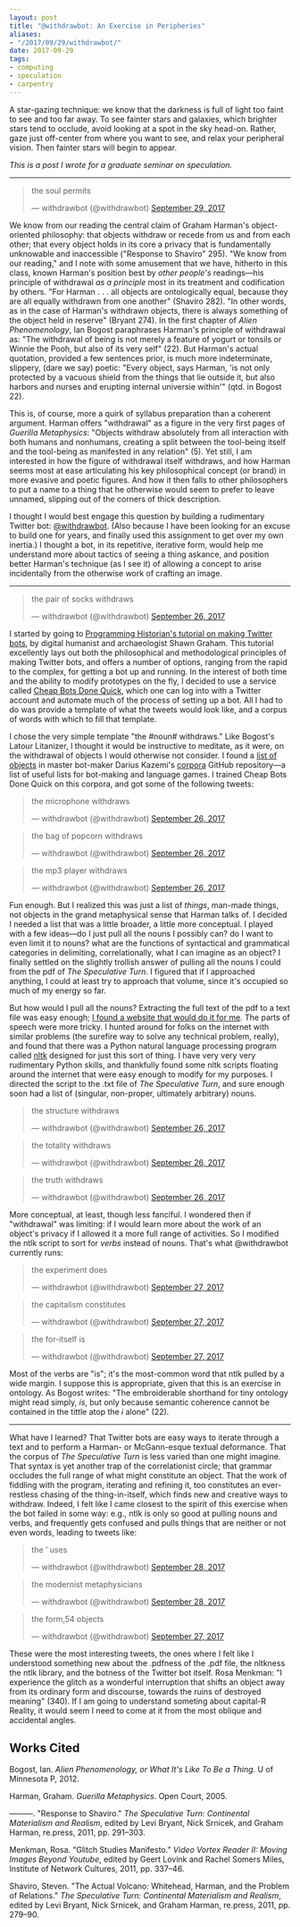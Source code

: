 ```yaml
---
layout: post
title: "@withdrawbot: An Exercise in Peripheries"
aliases: 
- "/2017/09/29/withdrawbot/"
date: 2017-09-29
tags:
- computing
- speculation
- carpentry
---
```


A star-gazing technique: we know that the darkness is full of light too faint to see and too far away. To see fainter stars and galaxies, which brighter stars tend to occlude, avoid looking at a spot in the sky head-on. Rather, gaze just off-center from where you want to see, and relax your peripheral vision. Then fainter stars will begin to appear.

<!--more-->

*This is a post I wrote for a graduate seminar on speculation.*

***

<blockquote class="twitter-tweet" data-lang="en"><p lang="en" dir="ltr">the soul permits</p>&mdash; withdrawbot (@withdrawbot) <a href="https://twitter.com/withdrawbot/status/913691823683571713?ref_src=twsrc%5Etfw">September 29, 2017</a></blockquote>
<script async src="//platform.twitter.com/widgets.js" charset="utf-8"></script>

We know from our reading the central claim of Graham Harman's object-oriented philosophy: that objects withdraw or recede from us and from each other; that every object holds in its core a privacy that is fundamentally unknowable and inaccessible ("Response to Shaviro" 295). "We know from our reading," and I note with some amusement that we have, hitherto in this class, known Harman's position best by *other people's* readings—his principle of withdrawal *as a principle* most in its treatment and codification by others. "For Harman . . . all objects are ontologically equal, because they are all equally withdrawn from one another" (Shaviro 282). "In other words, as in the case of Harman's withdrawn objects, there is always something of the object held in reserve" (Bryant 274). In the first chapter of *Alien Phenomenology*, Ian Bogost paraphrases Harman's principle of withdrawal as: "The withdrawal of being is not merely a feature of yogurt or tonsils or Winnie the Pooh, but also of its very self" (22). But Harman's actual quotation, provided a few sentences prior, is much more indeterminate, slippery, (dare we say) poetic: "Every object, says Harman, 'is not only protected by a vacuous shield from the things that lie outside it, but also harbors and nurses and erupting internal universie within'" (qtd. in Bogost 22).

This is, of course, more a quirk of syllabus preparation than a coherent argument. Harman offers "withdrawal" as a figure in the very first pages of *Guerilla Metaphysics*: "Objects withdraw absolutely from all interac­tion with both humans and nonhumans, creating a split between the tool-being itself and the tool-being as manifested in any relation" (5). Yet still, I am interested in how the figure of withdrawal itself withdraws, and how Harman seems most at ease articulating his key philosophical concept (or brand) in more evasive and poetic figures. And how it then falls to other philosophers to put a name to a thing that he otherwise would seem to prefer to leave unnamed, slipping out of the corners of thick description.

I thought I would best engage this question by building a rudimentary Twitter bot: [@withdrawbot](https://twitter.com/withdrawbot). (Also because I have been looking for an excuse to build one for years, and finally used this assignment to get over my own inertia.) I thought a bot, in its repetitive, iterative form, would help me understand more about tactics of seeing a thing askance, and position better Harman's technique (as I see it) of allowing a concept to arise incidentally from the otherwise work of crafting an image.

---

<blockquote class="twitter-tweet" data-lang="en"><p lang="en" dir="ltr">the pair of socks withdraws</p>&mdash; withdrawbot (@withdrawbot) <a href="https://twitter.com/withdrawbot/status/912506477050564609?ref_src=twsrc%5Etfw">September 26, 2017</a></blockquote>
<script async src="//platform.twitter.com/widgets.js" charset="utf-8"></script>

I started by going to [Programming Historian's tutorial on making Twitter bots](https://programminghistorian.org/lessons/intro-to-twitterbots), by digital humanist and archaeologist Shawn Graham. This tutorial excellently lays out both the philosophical and methodological principles of making Twitter bots, and offers a number of options, ranging from the rapid to the complex, for getting a bot up and running. In the interest of both time and the ability to modify prototypes on the fly, I decided to use a service called [Cheap Bots Done Quick](http://cheapbotsdonequick.com/), which one can log into with a Twitter account and automate much of the process of setting up a bot. All I had to do was provide a template of what the tweets would look like, and a corpus of words with which to fill that template.

I chose the very simple template "the #noun# withdraws." Like Bogost's Latour Litanizer, I thought it would be instructive to meditate, as it were, on the withdrawal of objects I would otherwise not consider. I found a [list of objects](https://github.com/dariusk/corpora/blob/master/data/objects/objects.json) in master bot-maker Darius Kazemi's [corpora](https://github.com/dariusk/corpora) GitHub repository—a list of useful lists for bot-making and language games. I trained Cheap Bots Done Quick on this corpora, and got some of the following tweets:

<blockquote class="twitter-tweet" data-lang="en"><p lang="en" dir="ltr">the microphone withdraws</p>&mdash; withdrawbot (@withdrawbot) <a href="https://twitter.com/withdrawbot/status/912521576821723136?ref_src=twsrc%5Etfw">September 26, 2017</a></blockquote>
<script async src="//platform.twitter.com/widgets.js" charset="utf-8"></script>

<blockquote class="twitter-tweet" data-lang="en"><p lang="en" dir="ltr">the bag of popcorn withdraws</p>&mdash; withdrawbot (@withdrawbot) <a href="https://twitter.com/withdrawbot/status/912551778713038849?ref_src=twsrc%5Etfw">September 26, 2017</a></blockquote>
<script async src="//platform.twitter.com/widgets.js" charset="utf-8"></script>

<blockquote class="twitter-tweet" data-lang="en"><p lang="en" dir="ltr">the mp3 player withdraws</p>&mdash; withdrawbot (@withdrawbot) <a href="https://twitter.com/withdrawbot/status/912604623982157824?ref_src=twsrc%5Etfw">September 26, 2017</a></blockquote>
<script async src="//platform.twitter.com/widgets.js" charset="utf-8"></script>

Fun enough. But I realized this was just a list of *things*, man-made things, not objects in the grand metaphysical sense that Harman talks of. I decided I needed a list that was a little broader, a little more conceptual. I played with a few ideas—do I just pull all the nouns I possibly can? do I want to even limit it to nouns? what are the functions of syntactical and grammatical categories in delimiting, correlationally, what I can imagine as an object? I finally settled on the slightly trollish answer of pulling all the nouns I could from the pdf of *The Speculative Turn*. I figured that if I approached anything, I could at least try to approach that volume, since it's occupied so much of my energy so far.

But how would I pull all the nouns? Extracting the full text of the pdf to a text file was easy enough; [I found a website that would do it for me](http://pdftotext.com/). The parts of speech were more tricky. I hunted around for folks on the internet with similar problems (the surefire way to solve any technical problem, really), and found that there was a Python natural language processing program called [nltk](http://www.nltk.org/) designed for just this sort of thing. I have very very very rudimentary Python skills, and thankfully found some nltk scripts floating around the internet that were easy enough to modify for my purposes. I directed the script to the .txt file of *The Speculative Turn*, and sure enough soon had a list of (singular, non-proper, ultimately arbitrary) nouns.

<blockquote class="twitter-tweet" data-lang="en"><p lang="en" dir="ltr">the structure withdraws</p>&mdash; withdrawbot (@withdrawbot) <a href="https://twitter.com/withdrawbot/status/912740520228769798?ref_src=twsrc%5Etfw">September 26, 2017</a></blockquote>
<script async src="//platform.twitter.com/widgets.js" charset="utf-8"></script>

<blockquote class="twitter-tweet" data-lang="en"><p lang="en" dir="ltr">the totality withdraws</p>&mdash; withdrawbot (@withdrawbot) <a href="https://twitter.com/withdrawbot/status/912785826655948801?ref_src=twsrc%5Etfw">September 26, 2017</a></blockquote>
<script async src="//platform.twitter.com/widgets.js" charset="utf-8"></script>

<blockquote class="twitter-tweet" data-lang="en"><p lang="en" dir="ltr">the truth withdraws</p>&mdash; withdrawbot (@withdrawbot) <a href="https://twitter.com/withdrawbot/status/912816036222730242?ref_src=twsrc%5Etfw">September 26, 2017</a></blockquote>
<script async src="//platform.twitter.com/widgets.js" charset="utf-8"></script>

More conceptual, at least, though less fanciful. I wondered then if "withdrawal" was limiting: if I would learn more about the work of an object's privacy if I allowed it a more full range of activities. So I modified the ntlk script to sort for *verbs* instead of nouns. That's what @withdrawbot currently runs:

<blockquote class="twitter-tweet" data-lang="en"><p lang="en" dir="ltr">the experiment does</p>&mdash; withdrawbot (@withdrawbot) <a href="https://twitter.com/withdrawbot/status/912853782584860673?ref_src=twsrc%5Etfw">September 27, 2017</a></blockquote>
<script async src="//platform.twitter.com/widgets.js" charset="utf-8"></script>

<blockquote class="twitter-tweet" data-lang="en"><p lang="und" dir="ltr">the capitalism constitutes</p>&mdash; withdrawbot (@withdrawbot) <a href="https://twitter.com/withdrawbot/status/912899084649975813?ref_src=twsrc%5Etfw">September 27, 2017</a></blockquote>
<script async src="//platform.twitter.com/widgets.js" charset="utf-8"></script>

<blockquote class="twitter-tweet" data-lang="en"><p lang="en" dir="ltr">the for-itself is</p>&mdash; withdrawbot (@withdrawbot) <a href="https://twitter.com/withdrawbot/status/913125578185871363?ref_src=twsrc%5Etfw">September 27, 2017</a></blockquote>
<script async src="//platform.twitter.com/widgets.js" charset="utf-8"></script>

Most of the verbs are "is"; it's the most-common word that ntlk pulled by a wide margin. I suppose this is appropriate, given that this is an exercise in ontology. As Bogost writes: "The embroiderable shorthand for tiny ontology might read simply, *is*, but only because semantic coherence cannot be contained in the tittle atop the *i* alone" (22).

***

What have I learned? That Twitter bots are easy ways to iterate through a text and to perform a Harman- or McGann-esque textual deformance. That the corpus of *The Speculative Turn* is less varied than one might imagine. That syntax is yet another trap of the correlationist circle; that grammar occludes the full range of what might constitute an object. That the work of fiddling with the program, iterating and refining it, too constitutes an ever-restless chasing of the thing-in-itself, which finds new and creative ways to withdraw. Indeed, I felt like I came closest to the spirit of this exercise when the bot failed in some way: e.g., ntlk is only so good at pulling nouns and verbs, and frequently gets confused and pulls things that are neither or not even words, leading to tweets like:

<blockquote class="twitter-tweet" data-lang="en"><p lang="en" dir="ltr">the ’ uses</p>&mdash; withdrawbot (@withdrawbot) <a href="https://twitter.com/withdrawbot/status/913216179627491328?ref_src=twsrc%5Etfw">September 28, 2017</a></blockquote>
<script async src="//platform.twitter.com/widgets.js" charset="utf-8"></script>

<blockquote class="twitter-tweet" data-lang="en"><p lang="en" dir="ltr">the modernist metaphysicians</p>&mdash; withdrawbot (@withdrawbot) <a href="https://twitter.com/withdrawbot/status/913269030089306113?ref_src=twsrc%5Etfw">September 28, 2017</a></blockquote>
<script async src="//platform.twitter.com/widgets.js" charset="utf-8"></script>

<blockquote class="twitter-tweet" data-lang="en"><p lang="en" dir="ltr">the form,54 objects</p>&mdash; withdrawbot (@withdrawbot) <a href="https://twitter.com/withdrawbot/status/912967031456137218?ref_src=twsrc%5Etfw">September 27, 2017</a></blockquote>
<script async src="//platform.twitter.com/widgets.js" charset="utf-8"></script>

These were the most interesting tweets, the ones where I felt like I understood something new about the .pdfness of the .pdf file, the nltkness the ntlk library, and the botness of the Twitter bot itself. Rosa Menkman: "I experience the glitch as a wonderful interruption that shifts an object away from its ordinary form and discourse, towards the ruins of destroyed meaning" (340). If I am going to understand someting about capital-R Reality, it would seem I need to come at it from the most oblique and accidental angles.

## Works Cited

Bogost, Ian. *Alien Phenomenology, or What It's Like To Be a Thing.* U of Minnesota P, 2012.

Harman, Graham. *Guerilla Metaphysics*. Open Court, 2005.

———. "Response to Shaviro." *The Speculative Turn: Continental Materialism and Realism*, edited by Levi Bryant, Nick Srnicek, and Graham Harman, re.press, 2011, pp. 291–303.

Menkman, Rosa. “Glitch Studies Manifesto.” *Video Vortex Reader II: Moving Images Beyond Youtube*, edited by Geert Lovink and Rachel Somers Miles, Institute of Network Cultures, 2011, pp. 337–46.

Shaviro, Steven. "The Actual Volcano: Whitehead, Harman, and the Problem of Relations." *The Speculative Turn: Continental Materialism and Realism*, edited by Levi Bryant, Nick Srnicek, and Graham Harman, re.press, 2011, pp. 279–90.

